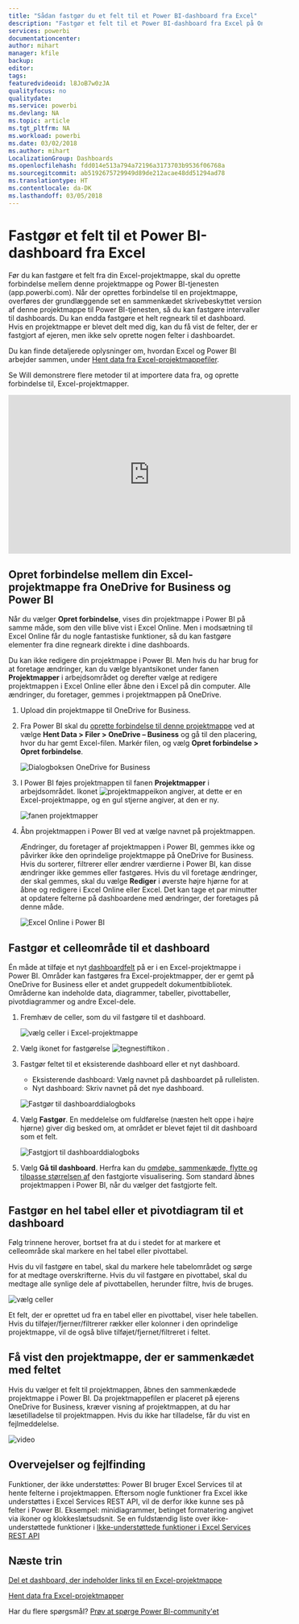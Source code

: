 ```yaml
---
title: "Sådan fastgør du et felt til et Power BI-dashboard fra Excel"
description: "Fastgør et felt til et Power BI-dashboard fra Excel på OneDrive for Business. Fastgør intervaller, diagrammer, tabeller"
services: powerbi
documentationcenter: 
author: mihart
manager: kfile
backup: 
editor: 
tags: 
featuredvideoid: l8JoB7w0zJA
qualityfocus: no
qualitydate: 
ms.service: powerbi
ms.devlang: NA
ms.topic: article
ms.tgt_pltfrm: NA
ms.workload: powerbi
ms.date: 03/02/2018
ms.author: mihart
LocalizationGroup: Dashboards
ms.openlocfilehash: fdd014e513a794a72196a3173703b9536f06768a
ms.sourcegitcommit: ab5192675729949d89de212acae48dd51294ad78
ms.translationtype: HT
ms.contentlocale: da-DK
ms.lasthandoff: 03/05/2018
---
```

# <a name="pin-a-tile-to-a-power-bi-dashboard-from-excel"></a>Fastgør et felt til et Power BI-dashboard fra Excel
Før du kan fastgøre et felt fra din Excel-projektmappe, skal du oprette forbindelse mellem denne projektmappe og Power BI-tjenesten (app.powerbi.com). Når der oprettes forbindelse til en projektmappe, overføres der grundlæggende set en sammenkædet skrivebeskyttet version af denne projektmappe til Power BI-tjenesten, så du kan fastgøre intervaller til dashboards. Du kan endda fastgøre et helt regneark til et dashboard.  
Hvis en projektmappe er blevet delt med dig, kan du få vist de felter, der er fastgjort af ejeren, men ikke selv oprette nogen felter i dashboardet. 

Du kan finde detaljerede oplysninger om, hvordan Excel og Power BI arbejder sammen, under [Hent data fra Excel-projektmappefiler](http://go.microsoft.com/fwlink/?LinkID=521962).

Se Will demonstrere flere metoder til at importere data fra, og oprette forbindelse til, Excel-projektmapper.

<iframe width="560" height="315" src="https://www.youtube.com/embed/l8JoB7w0zJA" frameborder="0" allowfullscreen></iframe>

## <a name="connect-your-excel-workbook-from-onedrive-for-business-to-power-bi"></a>Opret forbindelse mellem din Excel-projektmappe fra OneDrive for Business og Power BI
Når du vælger **Opret forbindelse**, vises din projektmappe i Power BI på samme måde, som den ville blive vist i Excel Online. Men i modsætning til Excel Online får du nogle fantastiske funktioner, så du kan fastgøre elementer fra dine regneark direkte i dine dashboards.

Du kan ikke redigere din projektmappe i Power BI. Men hvis du har brug for at foretage ændringer, kan du vælge blyantsikonet under fanen **Projektmapper** i arbejdsområdet og derefter vælge at redigere projektmappen i Excel Online eller åbne den i Excel på din computer. Alle ændringer, du foretager, gemmes i projektmappen på OneDrive.

1. Upload din projektmappe til OneDrive for Business.
2. Fra Power BI skal du [oprette forbindelse til denne projektmappe](service-excel-workbook-files.md) ved at vælge **Hent Data > Filer > OneDrive – Business** og gå til den placering, hvor du har gemt Excel-filen. Markér filen, og vælg **Opret forbindelse > Opret forbindelse**.

   ![Dialogboksen OneDrive for Business](media/service-dashboard-pin-tile-from-excel/power-bi-connect.png)

3. I Power BI føjes projektmappen til fanen **Projektmapper** i arbejdsområdet.  Ikonet ![projektmappeikon](media/service-dashboard-pin-tile-from-excel/pbi_workbookicon.png) angiver, at dette er en Excel-projektmappe, og en gul stjerne angiver, at den er ny.
   
    
   ![fanen projektmapper](media/service-dashboard-pin-tile-from-excel/power-bi-workbooks.png)
4. Åbn projektmappen i Power BI ved at vælge navnet på projektmappen.

    Ændringer, du foretager af projektmappen i Power BI, gemmes ikke og påvirker ikke den oprindelige projektmappe på OneDrive for Business. Hvis du sorterer, filtrerer eller ændrer værdierne i Power BI, kan disse ændringer ikke gemmes eller fastgøres. Hvis du vil foretage ændringer, der skal gemmes, skal du vælge **Rediger** i øverste højre hjørne for at åbne og redigere i Excel Online eller Excel. Det kan tage et par minutter at opdatere felterne på dashboardene med ændringer, der foretages på denne måde.
   
   
   ![Excel Online i Power BI](media/service-dashboard-pin-tile-from-excel/power-bi-opened.png)

## <a name="pin-a-range-of-cells-to-a-dashboard"></a>Fastgør et celleområde til et dashboard
Én måde at tilføje et nyt [dashboardfelt](service-dashboard-tiles.md) på er i en Excel-projektmappe i Power BI. Områder kan fastgøres fra Excel-projektmapper, der er gemt på OneDrive for Business eller et andet gruppedelt dokumentbibliotek. Områderne kan indeholde data, diagrammer, tabeller, pivottabeller, pivotdiagrammer og andre Excel-dele.

1. Fremhæv de celler, som du vil fastgøre til et dashboard.
   
    ![vælg celler i Excel-projektmappe](media/service-dashboard-pin-tile-from-excel/pbi_selectrange.png)
2. Vælg ikonet for fastgørelse ![tegnestiftikon](media/service-dashboard-pin-tile-from-excel/pbi_pintile_small.png) . 
3. Fastgør feltet til et eksisterende dashboard eller et nyt dashboard. 
   
   * Eksisterende dashboard: Vælg navnet på dashboardet på rullelisten.
   * Nyt dashboard: Skriv navnet på det nye dashboard.
   
    ![Fastgør til dashboarddialogboks](media/service-dashboard-pin-tile-from-excel/pbi_dashdialog1.png)
4. Vælg **Fastgør**. En meddelelse om fuldførelse (næsten helt oppe i højre hjørne) giver dig besked om, at området er blevet føjet til dit dashboard som et felt. 
   
    ![Fastgjort til dashboarddialogboks](media/service-dashboard-pin-tile-from-excel/power-bi-go-to-dashboard.png)
5. Vælg **Gå til dashboard**. Herfra kan du [omdøbe, sammenkæde, flytte og tilpasse størrelsen af](service-dashboard-edit-tile.md) den fastgjorte visualisering. Som standard åbnes projektmappen i Power BI, når du vælger det fastgjorte felt.

## <a name="pin-an-entire-table-or-pivot-chart-to-a-dashboard"></a>Fastgør en hel tabel eller et pivotdiagram til et dashboard
Følg trinnene herover, bortset fra at du i stedet for at markere et celleområde skal markere en hel tabel eller pivottabel.

Hvis du vil fastgøre en tabel, skal du markere hele tabelområdet og sørge for at medtage overskrifterne.  Hvis du vil fastgøre en pivottabel, skal du medtage alle synlige dele af pivottabellen, herunder filtre, hvis de bruges.

 ![vælg celler](media/service-dashboard-pin-tile-from-excel/pbi_selecttable.png)

Et felt, der er oprettet ud fra en tabel eller en pivottabel, viser hele tabellen.  Hvis du tilføjer/fjerner/filtrerer rækker eller kolonner i den oprindelige projektmappe, vil de også blive tilføjet/fjernet/filtreret i feltet.

## <a name="view-the-workbook-linked-to-the-tile"></a>Få vist den projektmappe, der er sammenkædet med feltet
Hvis du vælger et felt til projektmappen, åbnes den sammenkædede projektmappe i Power BI. Da projektmappefilen er placeret på ejerens OneDrive for Business, kræver visning af projektmappen, at du har læsetilladelse til projektmappen. Hvis du ikke har tilladelse, får du vist en fejlmeddelelse.  

 ![video](media/service-dashboard-pin-tile-from-excel/pin-from-excel.gif)

## <a name="considerations-and-troubleshooting"></a>Overvejelser og fejlfinding
Funktioner, der ikke understøttes: Power BI bruger Excel Services til at hente felterne i projektmappen. Eftersom nogle funktioner fra Excel ikke understøttes i Excel Services REST API, vil de derfor ikke kunne ses på felter i Power BI. Eksempel: minidiagrammer, betinget formatering angivet via ikoner og klokkeslætsudsnit. Se en fuldstændig liste over ikke-understøttede funktioner i [Ikke-understøttede funktioner i Excel Services REST API](http://msdn.microsoft.com/library/office/ff394477.aspx)

## <a name="next-steps"></a>Næste trin
[Del et dashboard, der indeholder links til en Excel-projektmappe](service-share-dashboard-that-links-to-excel-onedrive.md)

[Hent data fra Excel-projektmapper](service-excel-workbook-files.md)

Har du flere spørgsmål? [Prøv at spørge Power BI-community'et](http://community.powerbi.com/)

